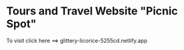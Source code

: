 # Tours and Travel Website "Picnic Spot"

To visit click here ==> glittery-licorice-5255cd.netlify.app
